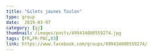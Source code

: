 ```yaml
---
title: "Gilets jaunes Toulon"
type: group
date:  2019-03-07
category: [gj]
thumbnail: /images/posts/499434000559274.jpg
tags: [FR,FR-PAC,83]
link: https://www.facebook.com/groups/499434000559274/
---
```

